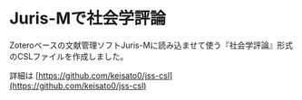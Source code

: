 # Juris-Mで社会学評論

Zoteroベースの文献管理ソフトJuris-Mに読み込ませて使う『社会学評論』形式のCSLファイルを作成しました。

詳細は [https://github.com/keisato0/jss-csl](https://github.com/keisato0/jss-csl)